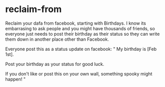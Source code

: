 # reclaim-from
Reclaim your dafa from facebook, starting with Birthdays. I know its embarrasing to ask people and you might have thousands of friends, so everyone just needs to post their birthday as their status so they can write them down in another place other than Facebook.

Everyone post this as a status update on facebook:
"
My birthday is [Feb 1st].

Post your birthday as your status for good luck. 

If you don't like or post this on your own wall, something spooky might happen!
"
